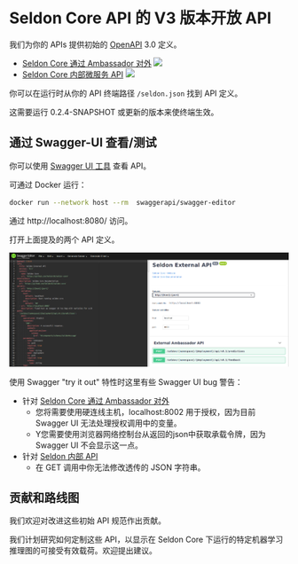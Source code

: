 # Seldon Core API 的 V3 版本开放 API

我们为你的 APIs 提供初始的 [OpenAPI](https://www.openapis.org/) 3.0 定义。

 * [Seldon Core 通过 Ambassador 对外](https://github.com/SeldonIO/seldon-core/blob/master/openapi/engine.oas3.json) <img src="https://validator.swagger.io/validator?url=https://raw.githubusercontent.com/SeldonIO/seldon-core/master/openapi/engine.oas3.json">
 * [Seldon Core 内部微服务 API](https://github.com/SeldonIO/seldon-core/blob/master/openapi/wrapper.oas3.json) <img src="https://validator.swagger.io/validator?url=https://raw.githubusercontent.com/SeldonIO/seldon-core/master/openapi/wrapper.oas3.json">

你可以在运行时从你的 API 终端路径 `/seldon.json` 找到 API 定义。

这需要运行 0.2.4-SNAPSHOT 或更新的版本来使终端生效。

## 通过 Swagger-UI 查看/测试

你可以使用 [Swagger UI 工具](https://swagger.io/tools/swagger-ui/) 查看 API。

可通过 Docker 运行：

```bash
docker run --network host --rm  swaggerapi/swagger-editor
```

通过 http://localhost:8080/ 访问。

打开上面提及的两个 API 定义。

![swagger-ui-ambassador](./swagger-ui-ambassador.png)

使用 Swagger "try it out" 特性时这里有些 Swagger UI bug 警告：

 * 针对 [Seldon Core 通过 Ambassador 对外](https://github.com/SeldonIO/seldon-core/blob/master/openapi/engine.oas3.json)
     * 您将需要使用硬连线主机，localhost:8002 用于授权，因为目前 Swagger UI 无法处理授权调用中的变量。
     * Y您需要使用浏览器网络控制台从返回的json中获取承载令牌，因为 Swagger UI 不会显示这一点。
 * 针对 [Seldon 内部 API](https://github.com/SeldonIO/seldon-core/blob/master/openapi/wrapper.oas3.json)
     * 在 GET 调用中你无法修改透传的 JSON 字符串。


## 贡献和路线图

我们欢迎对改进这些初始 API 规范作出贡献。

我们计划研究如何定制这些 API，以显示在 Seldon Core 下运行的特定机器学习推理图的可接受有效载荷。欢迎提出建议。


